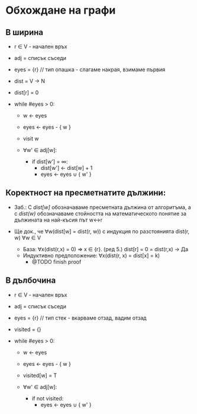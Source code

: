 # Обхождане на графи

## В ширина

- r ∈ V - начален връх
- adj = списък съседи
- eyes = {r} // тип опашка - слагаме накрая, взимаме първия
- dist = V → N
- dist[r] = 0

- while #eyes > 0:
    - w ← eyes
    - eyes ← eyes - { w }

    - visit w

    - ∀w' ∈ adj[w]:
        - if dist[w'] = ∞:
            - dist[w'] ← dist[w] + 1
            - eyes ← eyes ∪ { w' }

Коректност на пресметнатите дължини:
----

- Заб.: С *dist[w]* обозначаваме пресметната дължина от алгоритъма, а с *dist(w)* обозначаваме стойността на математическото понятие за дължината на най-късия път w↔r

- Ще док., че ∀w(dist[w] = dist(r, w)) с индукция по разстоянията dist(r, w) ∀w ∈ V
    - База: ∀x(dist(r,x) = 0) ⇒ x ∈ {r}. (ред 5.) dist[r] = 0 = dist(r,x) → Да
    - Индуктивно предположение: ∀x(dist(r, x) = dist[x] = k)
        - @TODO finish proof

## В дълбочина

- r ∈ V - начален връх
- adj = списък съседи
- eyes = {r} // тип стек - вкарваме отзад, вадим отзад
- visited = {}

- while #eyes > 0:
    - w ← eyes
    - eyes ← eyes - { w }

    - visited[w] = T

    - ∀w' ∈ adj[w]:
        - if not visited:
            - eyes ← eyes ∪ { w' }
